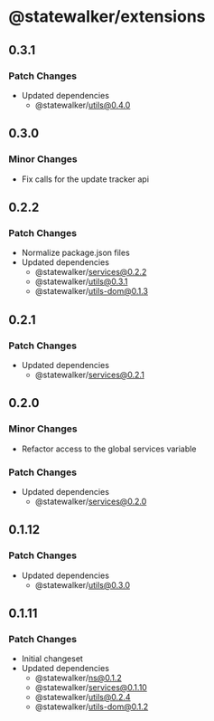 # @statewalker/extensions

## 0.3.1

### Patch Changes

- Updated dependencies
  - @statewalker/utils@0.4.0

## 0.3.0

### Minor Changes

- Fix calls for the update tracker api

## 0.2.2

### Patch Changes

- Normalize package.json files
- Updated dependencies
  - @statewalker/services@0.2.2
  - @statewalker/utils@0.3.1
  - @statewalker/utils-dom@0.1.3

## 0.2.1

### Patch Changes

- Updated dependencies
  - @statewalker/services@0.2.1

## 0.2.0

### Minor Changes

- Refactor access to the global services variable

### Patch Changes

- Updated dependencies
  - @statewalker/services@0.2.0

## 0.1.12

### Patch Changes

- Updated dependencies
  - @statewalker/utils@0.3.0

## 0.1.11

### Patch Changes

- Initial changeset
- Updated dependencies
  - @statewalker/ns@0.1.2
  - @statewalker/services@0.1.10
  - @statewalker/utils@0.2.4
  - @statewalker/utils-dom@0.1.2
